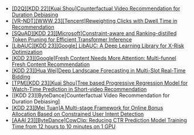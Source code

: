- [[D2Q][KDD 22][Kuai Shou]Counterfactual Video Recommendation for Duration Debiasing](https://arxiv.org/pdf/2206.06003.pdf)
- [[VR-NDT][WWW 23][Tencent]Reweighting Clicks with Dwell Time in Recommendation](https://arxiv.org/abs/2209.09000)
- [[SQuAD][KDD 23][Microsoft]Constraint-aware and Ranking-distilled Token Pruning for Efficient Transformer Inference](https://arxiv.org/abs/2306.14393)
- [[LibAUC][KDD 23][Google] LibAUC: A Deep Learning Library for X-Risk Optimization](https://arxiv.org/abs/2306.03065)
- [[KDD 23][Google]Fresh Content Needs More Attention: Multi-funnel Fresh Content Recommendation](https://arxiv.org/abs/2306.01720)
- [[KDD 23][Hua Wei]Deep Landscape Forecasting in Multi-Slot Real-Time Bidding](https://www.youtube.com/watch?v=TsAH4947gjM)
- [[TPM][KDD 23][Kuai Shou]Tree based Progressive Regression Model for Watch-Time Prediction in Short-video Recommendation](https://arxiv.org/pdf/2306.03392.pdf)
- [[KDD 23][ByteDance]Counterfactual Video Recommendation for Duration Debiasing]
- [[KDD 23][Mei Tuan]A Multi-stage Framework for Online Bonus Allocation Based on Constrained User Intent Detection](https://www.youtube.com/watch?v=go055TZ7cLA)
- [[AAAI 23][ByteDance]CowClip: Reducing CTR Prediction Model Training Time from 12 hours to 10 minutes on 1 GPU](https://arxiv.org/pdf/2204.06240.pdf)
